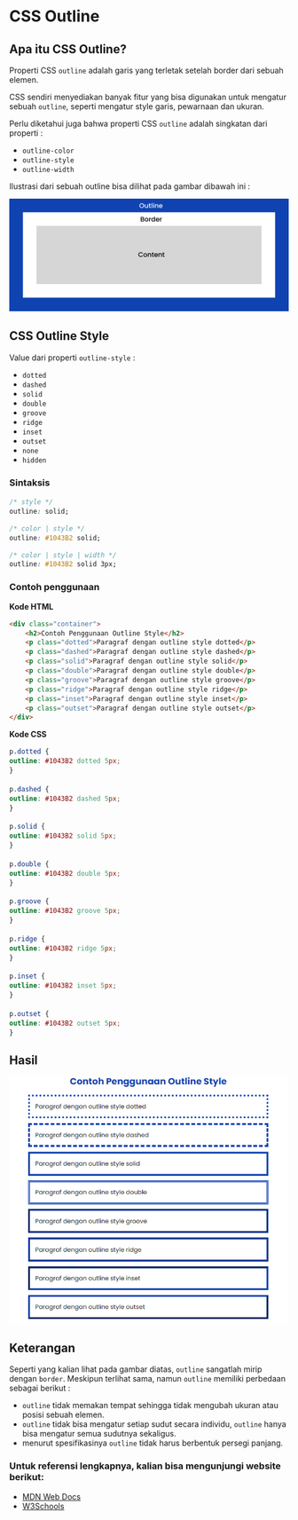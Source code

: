 # CSS Outline

## Apa itu CSS Outline?

Properti CSS `outline` adalah garis yang terletak setelah border dari sebuah elemen.

CSS sendiri menyediakan banyak fitur yang bisa digunakan untuk mengatur sebuah `outline`, seperti mengatur style garis, pewarnaan dan ukuran.

Perlu diketahui juga bahwa properti CSS `outline` adalah singkatan dari properti : 

- `outline-color`
- `outline-style`
- `outline-width`


Ilustrasi dari sebuah outline bisa dilihat pada gambar dibawah ini : 

![Outline Ilustration](outline-ilustration.png)


## CSS Outline Style

Value dari properti `outline-style` : 

- `dotted` 
- `dashed` 
- `solid`
- `double`
- `groove`
- `ridge`
- `inset`
- `outset`
- `none`
- `hidden`

### Sintaksis 

```css 
/* style */
outline: solid;
```

```css 
/* color | style */
outline: #1043B2 solid;
```

```css 
/* color | style | width */
outline: #1043B2 solid 3px;
```

### Contoh penggunaan

**Kode HTML**

```html
<div class="container">
    <h2>Contoh Penggunaan Outline Style</h2>
    <p class="dotted">Paragraf dengan outline style dotted</p>
    <p class="dashed">Paragraf dengan outline style dashed</p>
    <p class="solid">Paragraf dengan outline style solid</p>
    <p class="double">Paragraf dengan outline style double</p>
    <p class="groove">Paragraf dengan outline style groove</p>
    <p class="ridge">Paragraf dengan outline style ridge</p>
    <p class="inset">Paragraf dengan outline style inset</p>
    <p class="outset">Paragraf dengan outline style outset</p>
</div>
```

**Kode CSS**

```css
p.dotted {
outline: #1043B2 dotted 5px;
}
  
p.dashed {
outline: #1043B2 dashed 5px;
}

p.solid {
outline: #1043B2 solid 5px;
}

p.double {
outline: #1043B2 double 5px;
}

p.groove {
outline: #1043B2 groove 5px;
}

p.ridge {
outline: #1043B2 ridge 5px;
}

p.inset {
outline: #1043B2 inset 5px;
}

p.outset {
outline: #1043B2 outset 5px;
}
```

## Hasil

![Hasil](hasil.png)


## Keterangan
Seperti yang kalian lihat pada gambar diatas, `outline` sangatlah mirip dengan `border`. 
Meskipun terlihat sama, namun `outline` memiliki perbedaan sebagai berikut :   

- `outline` tidak memakan tempat sehingga tidak mengubah ukuran atau posisi sebuah elemen.
- `outline` tidak bisa mengatur setiap sudut secara individu, `outline` hanya bisa mengatur semua sudutnya sekaligus.
- menurut spesifikasinya `outline` tidak harus berbentuk persegi panjang.



### Untuk referensi lengkapnya, kalian bisa mengunjungi website berikut:

- [MDN Web Docs](https://developer.mozilla.org/en-US/docs/Web/CSS/outline)
- [W3Schools](https://www.w3schools.com/css/css_outline.asp)



